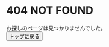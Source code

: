 # 404 NOT FOUND
お探しのページは見つかりませんでした。<br>
<input type="button" onclick='loadReadme("https://raw.githubusercontent.com/kelp-of-truth/Discord-Document/kelp-of-truth-discord.js-document/document/README.md")' value="トップに戻る">
